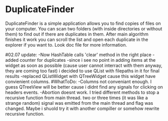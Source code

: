 # DuplicateFinder

DuplicateFinder is a simple application allows you to find copies of files on your computer. You can scan two folders (with inside directories or without them) to find out if there are duplicates in them.
After main algorithm finishes it work you can scroll the list and open each duplicate in the explorer if you want to. Look doc file for more information.

#02.07 update:
-Now HashTable calls 'clear' method in the right place
-added counter for duplicates
-since i see no point in adding items at the widget as soon as possible (cause user cannot interract with them anyway, they are coming too fast) i decided to use QList with filepaths in it for final results
-replaced QListWidget with QTreeWidget cause this widget have convienient columns.
#WhatToDo:
-Columns not conveniant enough. I guess QTreeView will be better cause i didnt find any signals for clicking on headers events.
-Abortion doesnt work. I tried different methods to stop a recursive function from main thread. two or three times (it was like a strange random) signal was emitted from the main thread and flag was changed. Maybe i shuold try it with another compiller or somehow rewrite recursive function.
